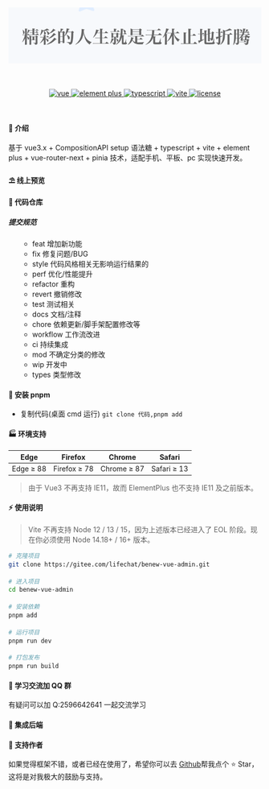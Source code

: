 <div align="center">
	<img src="https://raw.githubusercontent.com/lifechat/benew-vue-admin/master/src/assets/fighting.png" alt="vue" />
	<br />
	<br />
	<br />
    <p align="center">
    	<a href="https://v3.vuejs.org/" target="_blank">
    		<img src="https://img.shields.io/badge/vue.js-vue3.x-green" alt="vue">
    	</a>
    	<a href="https://element-plus.gitee.io/#/zh-CN/component/changelog" target="_blank">
    		<img src="https://img.shields.io/badge/element--plus-%3E1.0.0-blue" alt="element plus">
    	</a>
    	<a href="https://www.tslang.cn/" target="_blank">
        <img src="https://img.shields.io/badge/typescript-%3E4.0.0-blue" alt="typescript">
      </a>
    	<a href="https://vitejs.dev/" target="_blank">
    	  <img src="https://img.shields.io/badge/vite-%3E2.0.0-yellow" alt="vite">
    	</a>
    	<a href="https://gitee.com/lifechat/benew-vue-admin/blob/master/LICENSE" target="_blank">
    	  <img src="https://img.shields.io/badge/license-MIT-success" alt="license">
    	</a>
    </p>
    <p>&nbsp;</p>

</div>

#### 🌈 介绍

基于 vue3.x + CompositionAPI setup 语法糖 + typescript + vite + element plus + vue-router-next + pinia 技术，适配手机、平板、pc 实现快速开发。

#### ⛱️ 线上预览

#### 💒 代码仓库

##### 提交规范

<ul>
    <ul>
      <li>feat 增加新功能</li>
      <li>fix 修复问题/BUG</li>
      <li>style 代码风格相关无影响运行结果的</li>
      <li>perf 优化/性能提升</li>
      <li>refactor 重构</li>
      <li>revert 撤销修改</li>
      <li>test 测试相关</li>
      <li>docs 文档/注释</li>
      <li>chore 依赖更新/脚手架配置修改等</li>
      <li>workflow 工作流改进</li>
      <li>ci 持续集成</li>
      <li>mod 不确定分类的修改</li>
      <li>wip 开发中</li>
      <li>types 类型修改</li>
    </ul>
</ul>
<!-- - vue3.x 版本 <a href="https://gitee.com/lifechat/benew-vue-admin" target="_blank">https://gitee.com/lifechat/benew-vue-admin</a> -->

#### 🚧 安装 pnpm

- 复制代码(桌面 cmd 运行) `git clone 代码,pnpm add`

#### 🏭 环境支持

| Edge      | Firefox      | Chrome      | Safari      |
| --------- | ------------ | ----------- | ----------- |
| Edge ≥ 88 | Firefox ≥ 78 | Chrome ≥ 87 | Safari ≥ 13 |

> 由于 Vue3 不再支持 IE11，故而 ElementPlus 也不支持 IE11 及之前版本。

#### ⚡ 使用说明

> Vite 不再支持 Node 12 / 13 / 15，因为上述版本已经进入了 EOL 阶段。现在你必须使用 Node 14.18+ / 16+ 版本。

```bash
# 克隆项目
git clone https://gitee.com/lifechat/benew-vue-admin.git

# 进入项目
cd benew-vue-admin

# 安装依赖
pnpm add

# 运行项目
pnpm run dev

# 打包发布
pnpm run build
```

#### 💯 学习交流加 QQ 群

有疑问可以加 Q:2596642641
一起交流学习

#### 💒 集成后端

#### 💌 支持作者

如果觉得框架不错，或者已经在使用了，希望你可以去 <a target="_blank" href="https://github.com/lifechat/benew-vue-admin">Github</a>帮我点个 ⭐ Star，这将是对我极大的鼓励与支持。
